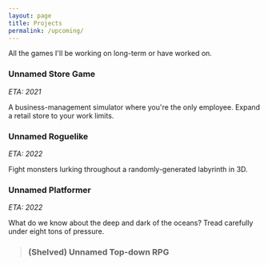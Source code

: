 ```yaml
---
layout: page
title: Projects
permalink: /upcoming/
---
```


All the games I'll be working on long-term or have worked on.

### Unnamed Store Game

*ETA: 2021*

A business-management simulator where you're the only employee. Expand a retail store to your work limits.

### Unnamed Roguelike

*ETA: 2022*

Fight monsters lurking throughout a randomly-generated labyrinth in 3D.

### Unnamed Platformer

*ETA: 2022*

What do we know about the deep and dark of the oceans? Tread carefully under eight tons of pressure.

> ### (Shelved) Unnamed Top-down RPG